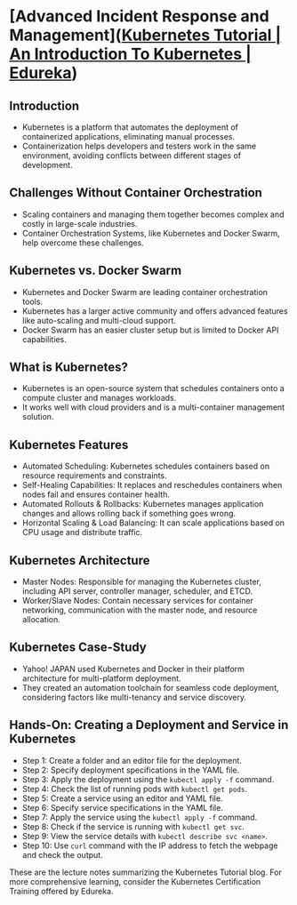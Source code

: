 # [Advanced Incident Response and Management]([Kubernetes Tutorial | An Introduction To Kubernetes | Edureka](https://www.edureka.co/blog/kubernetes-tutorial/))

## Introduction

- Kubernetes is a platform that automates the deployment of containerized applications, eliminating manual processes.
- Containerization helps developers and testers work in the same environment, avoiding conflicts between different stages of development.

## Challenges Without Container Orchestration

- Scaling containers and managing them together becomes complex and costly in large-scale industries.
- Container Orchestration Systems, like Kubernetes and Docker Swarm, help overcome these challenges.

## Kubernetes vs. Docker Swarm

- Kubernetes and Docker Swarm are leading container orchestration tools.
- Kubernetes has a larger active community and offers advanced features like auto-scaling and multi-cloud support.
- Docker Swarm has an easier cluster setup but is limited to Docker API capabilities.

## What is Kubernetes?

- Kubernetes is an open-source system that schedules containers onto a compute cluster and manages workloads.
- It works well with cloud providers and is a multi-container management solution.

## Kubernetes Features

- Automated Scheduling: Kubernetes schedules containers based on resource requirements and constraints.
- Self-Healing Capabilities: It replaces and reschedules containers when nodes fail and ensures container health.
- Automated Rollouts & Rollbacks: Kubernetes manages application changes and allows rolling back if something goes wrong.
- Horizontal Scaling & Load Balancing: It can scale applications based on CPU usage and distribute traffic.

## Kubernetes Architecture

- Master Nodes: Responsible for managing the Kubernetes cluster, including API server, controller manager, scheduler, and ETCD.
- Worker/Slave Nodes: Contain necessary services for container networking, communication with the master node, and resource allocation.

## Kubernetes Case-Study

- Yahoo! JAPAN used Kubernetes and Docker in their platform architecture for multi-platform deployment.
- They created an automation toolchain for seamless code deployment, considering factors like multi-tenancy and service discovery.

## Hands-On: Creating a Deployment and Service in Kubernetes

- Step 1: Create a folder and an editor file for the deployment.
- Step 2: Specify deployment specifications in the YAML file.
- Step 3: Apply the deployment using the `kubectl apply -f` command.
- Step 4: Check the list of running pods with `kubectl get pods`.
- Step 5: Create a service using an editor and YAML file.
- Step 6: Specify service specifications in the YAML file.
- Step 7: Apply the service using the `kubectl apply -f` command.
- Step 8: Check if the service is running with `kubectl get svc`.
- Step 9: View the service details with `kubectl describe svc <name>`.
- Step 10: Use `curl` command with the IP address to fetch the webpage and check the output.

These are the lecture notes summarizing the Kubernetes Tutorial blog. For more comprehensive learning, consider the Kubernetes Certification Training offered by Edureka.